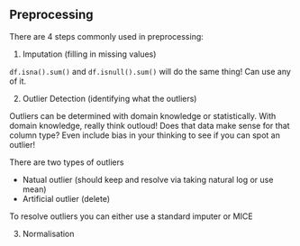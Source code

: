 ## Preprocessing
There are 4 steps commonly used in preprocessing:

1. Imputation (filling in missing values)

`df.isna().sum()` and `df.isnull().sum()` will do the same thing! Can use any of it.

2. Outlier Detection (identifying what the outliers)

Outliers can be determined with domain knowledge or statistically. With domain knowledge,
really think outloud! Does that data make sense for that column type? Even include bias in your thinking to see if you can spot an outlier!

There are two types of outliers

- Natual outlier (should keep and resolve via taking natural log or use mean)
- Artificial outlier (delete)

To resolve outliers you can either use a standard imputer or MICE


3. Normalisation